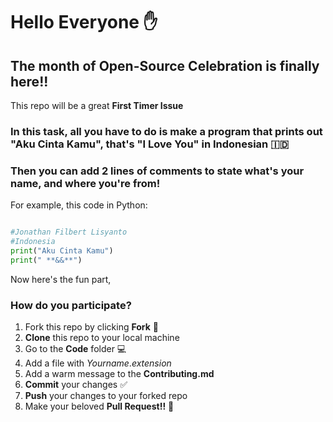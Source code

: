 # Hello Everyone :hand:

## The month of Open-Source Celebration is finally here!!

This repo will be a great **First Timer Issue**

### In this task, all you have to do is make a program that prints out "Aku Cinta Kamu", that's "I Love You" in Indonesian :indonesia:

### Then you can add 2 lines of comments to state what's your name, and where you're from!

For example, this code in Python:

```python

#Jonathan Filbert Lisyanto
#Indonesia
print("Aku Cinta Kamu")
print(" **&&**")
```

Now here's the fun part,

### How do you participate?

1. Fork this repo by clicking **Fork** :fork_and_knife:
2. **Clone** this repo to your local machine
3. Go to the **Code** folder :computer:
4. Add a file with *Yourname*.*extension*
5. Add a warm message to the **Contributing.md**
6. **Commit** your changes :white_check_mark:
7. **Push** your changes to your forked repo
8. Make your beloved **Pull Request!!** :checkered_flag:
